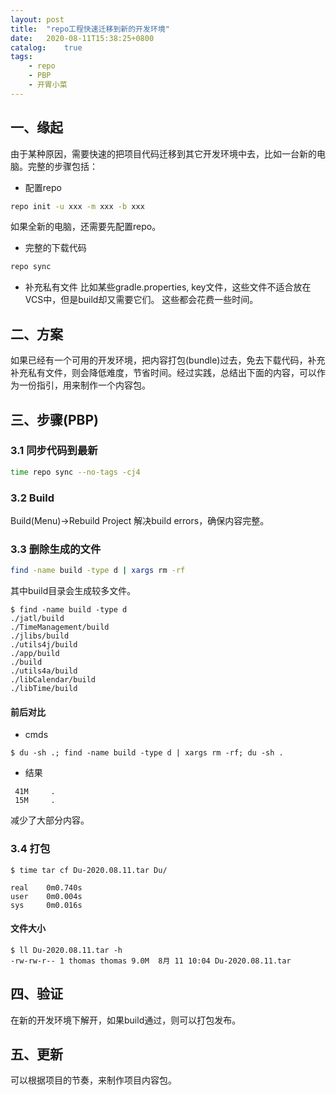 ```yaml
---
layout: post
title:  "repo工程快速迁移到新的开发环境"
date:   2020-08-11T15:38:25+0800
catalog:    true
tags: 
    - repo
    - PBP
    - 开胃小菜
---
```

## 一、缘起
由于某种原因，需要快速的把项目代码迁移到其它开发环境中去，比如一台新的电脑。完整的步骤包括：
+ 配置repo
```Bash
repo init -u xxx -m xxx -b xxx
```
如果全新的电脑，还需要先配置repo。
+ 完整的下载代码
```Bash
repo sync
``` 
+ 补充私有文件
比如某些gradle.properties, key文件，这些文件不适合放在VCS中，但是build却又需要它们。
这些都会花费一些时间。

## 二、方案
如果已经有一个可用的开发环境，把内容打包(bundle)过去，免去下载代码，补充补充私有文件，则会降低难度，节省时间。经过实践，总结出下面的内容，可以作为一份指引，用来制作一个内容包。

## 三、步骤(PBP)
### 3.1 同步代码到最新
```Bash
time repo sync --no-tags -cj4
```
### 3.2 Build
Build(Menu)->Rebuild Project
解决build errors，确保内容完整。

### 3.3 删除生成的文件
```Bash
find -name build -type d | xargs rm -rf
```
其中build目录会生成较多文件。
```
$ find -name build -type d
./jatl/build
./TimeManagement/build
./jlibs/build
./utils4j/build
./app/build
./build
./utils4a/build
./libCalendar/build
./libTime/build
```

#### 前后对比
+ cmds
```
$ du -sh .; find -name build -type d | xargs rm -rf; du -sh .
```
+ 结果
```
 41M     .
 15M     .
```
减少了大部分内容。

### 3.4 打包
```
$ time tar cf Du-2020.08.11.tar Du/

real    0m0.740s
user    0m0.004s
sys     0m0.016s
```
#### 文件大小
```
$ ll Du-2020.08.11.tar -h
-rw-rw-r-- 1 thomas thomas 9.0M  8月 11 10:04 Du-2020.08.11.tar
```

## 四、验证
在新的开发环境下解开，如果build通过，则可以打包发布。

## 五、更新
可以根据项目的节奏，来制作项目内容包。